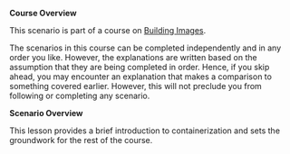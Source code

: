 **Course Overview**

This scenario is part of a course on [Building Images](https://www.katacoda.com/ciberkleid/courses/building-images).

The scenarios in this course can be completed independently and in any order you like. However, the explanations are written based on the assumption that they are being completed in order. Hence, if you skip ahead, you may encounter an explanation that makes a comparison to something covered earlier. However, this will not preclude you from following or completing any scenario.

**Scenario Overview**

This lesson provides a brief introduction to containerization and sets the groundwork for the rest of the course.
